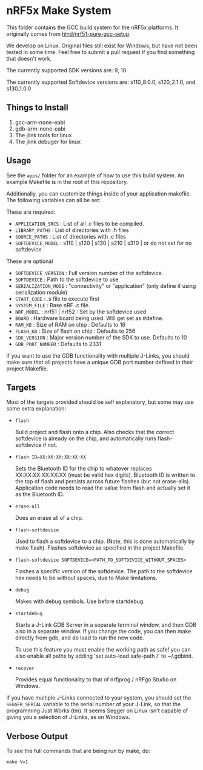 nRF5x Make System
=================

This folder contains the GCC build system for the nRF5x platforms. It
originally comes from
[hlnd/nrf51-pure-gcc-setup](https://github.com/hlnd/nrf51-pure-gcc-setup).

We develop on Linux. Original files still exist for Windows, but have not been
tested in some time. Feel free to submit a pull request if you find something
that doesn't work.

The currently supported SDK versions are: 9, 10

The currently supported Softdevice versions are: s110_8.0.0, s120_2.1.0, and s130_1.0.0

Things to Install
-----------------
1. gcc-arm-none-eabi
2. gdb-arm-none-eabi
3. The jlink tools for linux
4. The jlink debuger for linux

Usage
-----

See the `apps/` folder for an example of how to use this build system. An
example Makefile is in the root of this repository.

Additionally, you can customize things inside of your application makefile.
The following variables can all be set:

These are required:
- `APPLICATION_SRCS`   : List of all .c files to be compiled.
- `LIBRARY_PATHS`      : List of directories with .h files
- `SOURCE_PATHS`       : List of directories with .c files
- `SOFTDEVICE_MODEL`   : s110 | s120 | s130 | s210 | s310 | or do not set for no softdevice

These are optional
- `SOFTDEVICE_VERSION` : Full version number of the softdevice.
- `SOFTDEVICE`         : Path to the softdevice to use
- `SERIALIZATION_MODE` : "connectivity" or "application" (only define if using serialization module)
- `START_CODE`         : .s file to execute first
- `SYSTEM_FILE`        : Base nRF .c file.
- `NRF_MODEL`          : nrf51 | nrf52  : Set by the softdevice used
- `BOARD`              : Hardware board being used. Will get set as #define.
- `RAM_KB`             : Size of RAM on chip    : Defaults to 16
- `FLASH_KB`           : Size of flash on chip  : Defaults to 256
- `SDK_VERSION`        : Major version number of the SDK to use. Defaults to 10
- `GDB_PORT_NUMBER`    : Defaults to 2331

If you want to use the GDB functionality with multiple J-Links, you should
make sure that all projects have a unique GDB port number defined in their
project Makefile.


Targets
-------
Most of the targets provided should be self explanatory, but some may use some
extra explanation:

- `flash`

    Build project and flash onto a chip. Also checks that the correct softdevice is
    already on the chip, and automatically runs flash-softdevice if not.

- `flash ID=XX:XX:XX:XX:XX:XX`

    Sets the Bluetooth ID for the chip to whatever replaces XX:XX:XX:XX:XX:XX (must
    be valid hex digits). Bluetooth ID is written to the top of flash and persists
    across future flashes (but not erase-alls). Application code needs to read the
    value from flash and actually set it as the Bluetooth ID.

- `erase-all`

    Does an erase all of a chip.

- `flash-softdevice`

    Used to flash a softdevice to a chip. (Note, this is done automatically by
    make flash). Flashes softdevice as specified in the project Makefile.

- `flash-softdevice SOFTDEVICE=<PATH_TO_SOFTDEVICE_WITHOUT_SPACES>`

    Flashes a specific version of the softdevice. The path to the softdevice hex
    needs to be without spaces, due to Make limitations.

- `debug`

    Makes with debug symbols. Use before startdebug.

- `startdebug`

    Starts a J-Link GDB Server in a separate terminal window, and then GDB
    also in a separate window. If you change the code, you can then make directly
    from gdb, and do load to run the new code.

    To use this feature you must enable the working path as safe! you can also
    enable all paths by adding 'set auto-load safe-path /' to ~/.gdbinit.

- `recover`

    Provides equal functionality to that of nrfjprog / nRFgo Studio on Windows.


If you have multiple J-Links connected to your system, you should
set the `SEGGER_SERIAL` variable to the serial number of your J-Link, so that
the programming Just Works (tm). It seems Segger on Linux isn't capable of
giving you a selection of J-Links, as on Windows.


Verbose Output
--------------

To see the full commands that are being run by make, do:

    make V=1

